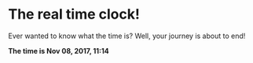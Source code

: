 # The real time clock!

Ever wanted to know what the time is? Well, your journey is about to end!

**The time is Nov 08, 2017, 11:14**